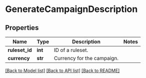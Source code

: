 # GenerateCampaignDescription

## Properties
Name | Type | Description | Notes
------------ | ------------- | ------------- | -------------
**ruleset_id** | **int** | ID of a ruleset. | 
**currency** | **str** | Currency for the campaign. | 

[[Back to Model list]](../README.md#documentation-for-models) [[Back to API list]](../README.md#documentation-for-api-endpoints) [[Back to README]](../README.md)


